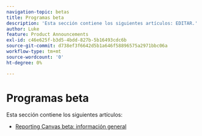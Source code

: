 ```yaml
---
navigation-topic: betas
title: Programas beta
description: 'Esta sección contiene los siguientes artículos: EDITAR.'
author: Luke
feature: Product Announcements
exl-id: c46e625f-b3d5-4bdd-827b-5b16493cdc6b
source-git-commit: d738ef3f6642d5b1a646f58896575a2971bbc06a
workflow-type: tm+mt
source-wordcount: '0'
ht-degree: 0%

---
```


# Programas beta

Esta sección contiene los siguientes artículos:

* [Reporting Canvas beta: información general](/help/quicksilver/product-announcements/betas/reporting-canvas-beta/reporting-canvas-beta-overview.md)

